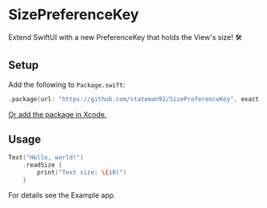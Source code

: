 # SizePreferenceKey
Extend SwiftUI with a new PreferenceKey that holds the View's size! 🛠

## Setup

Add the following to `Package.swift`:

```swift
.package(url: "https://github.com/stateman92/SizePreferenceKey", exact: .init(0, 0, 4))
```

[Or add the package in Xcode.](https://developer.apple.com/documentation/xcode/adding-package-dependencies-to-your-app)

## Usage

```swift
Text("Hello, world!")
    .readSize {
        print("Text size: \($0)")
    }
```

For details see the Example app.
